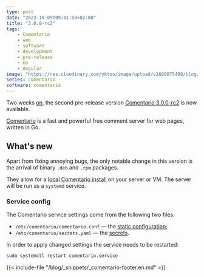 ```yaml
---
type: post
date: "2023-10-09T09:41:58+02:00"
title: "3.0.0-rc2"
tags:
    - Comentario
    - web
    - software
    - development
    - pre-release
    - Go
    - Angular
image: "https://res.cloudinary.com/yktoo/image/upload/v1680875488/blog/aymiialjtcr6gxvtlh7d.png"
series: comentario
software: comentario
---
```


Two weeks [on](0877), the second pre-release version [Comentario 3.0.0-rc2](https://gitlab.com/comentario/comentario/-/releases/v3.0.0-rc2) is now available.

[Comentario](/software/comentario) is a fast and powerful free comment server for web pages, written in Go.

## What's new

<!--more-->

Apart from fixing annoying bugs, the only notable change in this version is the arrival of binary `.deb` and `.rpm` packages.

They allow for a [local Comentario install](https://edge.docs.comentario.app/en/installation/binary-package/) on your server or VM. The server will be run as a `systemd` service.

### Service config

The Comentario service settings come from the following two files:

* `/etc/comentario/comentario.conf` — the [static configuration](https://edge.docs.comentario.app/en/configuration/backend/static/);
* `/etc/comentario/secrets.yaml` — the [secrets](https://edge.docs.comentario.app/en/configuration/backend/secrets/).

In order to apply changed settings the service needs to be restarted:

```bash
sudo systemctl restart comentario.service
```

{{< include-file "/blog/_snippets/_comentario-footer.en.md" >}}
